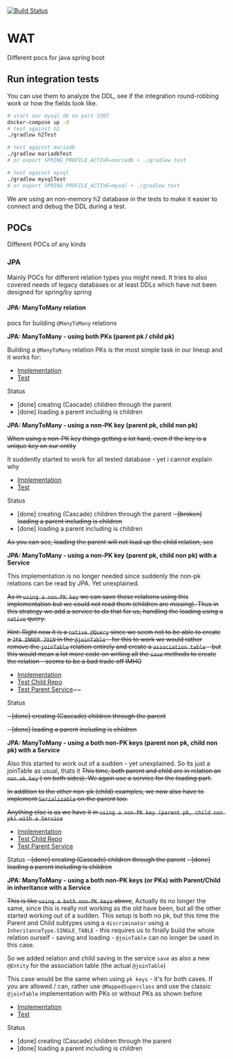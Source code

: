 [![Build Status](https://travis-ci.org/EugenMayer/java-spring-pocs.svg?branch=master)](https://travis-ci.org/EugenMayer/java-spring-pocs)

# WAT

Different pocs for java spring boot

## Run integration tests

You can use them to analyze the DDL, see if the integration round-robbing work
or how the fields look like.

```bash
# start our mysql db on port 3307
docker-compose up -d 
# test against h2
./gradlew h2Test

# test against mariadb
./gradlew mariadbTest
# or export SPRING_PROFILE_ACTIVE=mariadb + ./gradlew test

# test against mysql
./gradlew mysqlTest
# or export SPRING_PROFILE_ACTIVE=mysql + ./gradlew test
```

We are using an non-memory h2 database in the tests to make it easier to connect and debug the DDL during a test.

## POCs
Different POCs of any kinds

### JPA

Mainly POCs for different relation types you might need.
It tries to also covered needs of legacy databases or at least DDLs which have not been designed for spring/by spring

#### JPA: ManyToMany relation
pocs for building `@ManyToMany` relations

**JPA: ManyToMany - using both PKs (parent pk / child pk)** 

Building a `@ManyToMany` relation PKs is the most simple task
in our lineup and it works for:

- [Implementation](https://github.com/EugenMayer/java-spring-pocs/tree/master/src/main/java/de/kontextwork/poc/spring/many2many/pk/domain)
- [Test](https://github.com/EugenMayer/java-spring-pocs/blob/master/src/test/java/de/kontextwork/poc/spring/many2many/pk/repository/ParentPkBasedRepositoryTest.java)

Status
 - [done] creating (Cascade) children through the parent
 - [done] loading a parent including is children
 
 
**JPA: ManyToMany - using a non-PK key (parent pk, child non pk)**

~~When using a non-PK key things getting a lot hard, even if the key is a unique
key on our entity~~

It suddently started to work for all tested database - yet i cannot explain why

- [Implementation](https://github.com/EugenMayer/java-spring-pocs/tree/master/src/main/java/de/kontextwork/poc/spring/many2many/nonpk/domain/)
- [Test](https://github.com/EugenMayer/java-spring-pocs/blob/master/src/test/java/de/kontextwork/poc/spring/many2many/nonpk/repository/ParentNonPkBasedRepositoryTest.java)

Status
 - [done] creating (Cascade) children through the parent
 ~~- [broken] loading a parent including is children~~
 - [done] loading a parent including is children
 
 ~~As you can see, loading the parent will not load up the child relation, see~~
 
**JPA: ManyToMany - using a non-PK key (parent pk, child non pk) with a Service**

This implementation is no longer needed since suddenly the non-pk relations can be read by JPA. Yet unexplained.

~~As in `using a non-PK key` we can save those relations using this implementation but we could not read them (children are missing). 
Thus in this strategy we add a service to do that for us, handling the loading using a `native` query.~~ 

~~Hint: Right now it is a `native @Query` since we seem not to be able to create a `JPA INNER JOiN` in the `@joinTable` - for this to work we would rather
remove the `joinTable` relation entirely and create a `association table` - but this would mean a lot more code on writing all the `save`
methods to create the relation - seems to be a bad trade off IMHO~~ 

- [Implementation](https://github.com/EugenMayer/java-spring-pocs/tree/master/src/main/java/de/kontextwork/poc/spring/many2many/nonpkservice/domain)
- [Test Child Repo](https://github.com/EugenMayer/java-spring-pocs/blob/master/src/test/java/de/kontextwork/poc/spring/many2many/nonpkservice/repository/ChildNonPkServiceBasedRepositoryTest.java)
- [Test Parent Service](https://github.com/EugenMayer/java-spring-pocs/blob/master/src/test/java/de/kontextwork/poc/spring/many2many/nonpkservice/service/ParentNonPkServiceTest.java)~~

Status

 ~~- [done] creating (Cascade) children through the parent~~
 
 ~~- [done] loading a parent including is children~~

**JPA: ManyToMany - using a both non-PK keys (parent non pk, child non pk) with a Service**

Also this started to work out of a sudden - yet unexplained. So its just a joinTable as usual, thats it
~~This time, both parent and child are in relation an `non ok key` ( on both sides). We again use a service
for the loading part.~~ 

~~In addition to the other non-pk (child) examples, we now also have to implement `Serializable` on the parent too.~~

~~Anything else is as we have it in `using a non-PK key (parent pk, child non pk) with a Service`~~ 

- [Implementation](https://github.com/EugenMayer/java-spring-pocs/tree/master/src/main/java/de/kontextwork/poc/spring/many2many/bothnonpkservice/domain)
- [Test Child Repo](https://github.com/EugenMayer/java-spring-pocs/blob/master/src/test/java/de/kontextwork/poc/spring/many2many/bothnonpkservice/repository/ChildBothNonPkServiceBasedRepositoryTest.java)
- [Test Parent Service](https://github.com/EugenMayer/java-spring-pocs/blob/master/src/test/java/de/kontextwork/poc/spring/many2many/bothnonpkservice/service/ParentBothNonPkServiceTest.java)

Status
 ~~- [done] creating (Cascade) children through the parent~~
 ~~- [done] loading a parent including is children~~

**JPA: ManyToMany - using a both non-PK keys (or PKs) with Parent/Child in inheritance with a Service**

~~This is like `using a both non-PK keys` above~~, Actually its no longer the same, since this is really 
 not working as the old have been, but all the other started working out of a sudden. This setup is both no pk, but this time the Parent 
 and Child subtypes using a `discriminator` using a `InheritanceType.SINGLE_TABLE` - this requires us to finally build the whole
 relation ourself - saving and loading - `@joinTable` can no longer be used in this case.

So we added relation and child saving in the service `save` as also a new `@Entity` for the association table
(the actual `@joinTable`)

This case would be the same when using `pk keys` - it's for both cases. If you are allowed / can,
rather use `@MappedSuperclass` and use the classic `@joinTable` implementation with PKs or without PKs
as shown before

- [Implementation](https://github.com/EugenMayer/java-spring-pocs/tree/master/src/main/java/de/kontextwork/poc/spring/many2many/inheritance/domain)
- [Test](https://github.com/EugenMayer/java-spring-pocs/blob/master/src/test/java/de/kontextwork/poc/spring/many2many/inheritance/service/ParentBothNonPkSelfServiceTest.java)

Status
 - [done] creating (Cascade) children through the parent
 - [done] loading a parent including is children